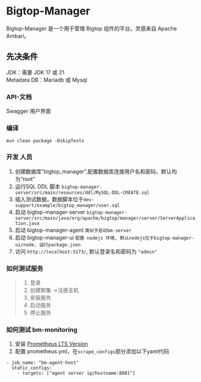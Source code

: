 # Bigtop-Manager

Bigtop-Manager 是一个用于管理 Bigtop 组件的平台。灵感来自 Apache Ambari。

## 先决条件

JDK：需要 JDK 17 或 21  
Metadata DB：Mariadb 或 Mysql

### API-文档

Swagger 用户界面

### 编译

```
mvn clean package -DskipTests
```

### 开发 人员

1. 创建数据库"bigtop_manager",配置数据库连接用户名和密码，默认均为“root”
2. 运行SQL DDL 脚本 `bigtop-manager-server/src/main/resources/ddl/MySQL-DDL-CREATE.sql`
3. 插入测试数据，数据脚本位于`dev-support/example/bigtop_manager/user.sql`
4. 启动 bigtop-manager-server `bigtop-manager-server/src/main/java/org/apache/bigtop/manager/server/ServerApplication.java`
5. 启动 bigtop-manager-agent `类似于启动bm-server`
6. 启动 bigtop-manager-ui `配置 nodejs 环境, 默认nodejs位于bigtop-manager-ui/node, 运行package.json`
7. 访问 `http://localhost:5173/`, 默认登录名和密码为 `"admin"`

### 如何测试服务

> 1. 登录
> 2. 创建群集 ->注册主机
> 3. 安装服务
> 4. 启动服务
> 5. 停止服务

### 如何测试 bm-monitoring
1. 安装 [Prometheus LTS Version](https://github.com/prometheus/prometheus/releases/download/v2.45.3/prometheus-2.45.3.linux-amd64.tar.gz)
2. 配置 prometheus.yml，在`scrape_configs`部分添加以下yaml代码
```
- job_name: "bm-agent-host"
  static_configs:
    - targets: ["agent server ip/hostname:8081"]
```